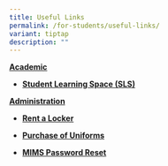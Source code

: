 ```yaml
---
title: Useful Links
permalink: /for-students/useful-links/
variant: tiptap
description: ""
---
```

<p><strong><u>Academic</u></strong>
</p>
<ul data-tight="true" class="tight">
<li>
<p><strong><a href="https://vle.learning.moe.edu.sg/login" rel="noopener noreferrer nofollow" target="_blank">Student Learning Space (SLS)</a></strong>
</p>
</li>
</ul>
<p><strong><u>Administration</u></strong>
</p>
<ul data-tight="true" class="tight">
<li>
<p><strong><a href="https://www.rent-a-locker.com" rel="noopener noreferrer nofollow" target="_blank">Rent a Locker</a></strong>
</p>
</li>
<li>
<p><strong><a href="www.myuniformshop.com.sg" rel="noopener noreferrer nofollow" target="_blank">Purchase of Uniforms</a></strong>
</p>
</li>
<li>
<p><strong><a href="https://form.gov.sg/5e659fdb6bbaaf0011251cc9" rel="noopener noreferrer nofollow" target="_blank">MIMS Password Reset</a></strong>
</p>
</li>
</ul>
<p></p>